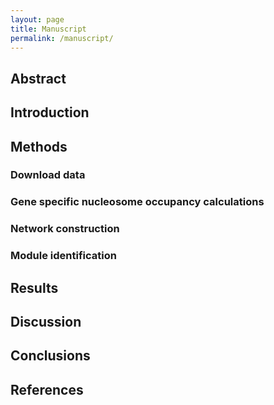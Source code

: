 ```yaml
---
layout: page
title: Manuscript
permalink: /manuscript/
---
```


## Abstract


## Introduction

## Methods

### Download data


### Gene specific nucleosome occupancy calculations

### Network construction

### Module identification

## Results


## Discussion


## Conclusions


## References